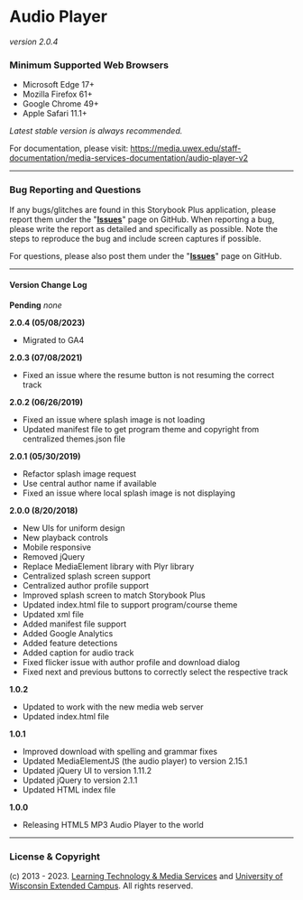 # Audio Player 
_version 2.0.4_

### Minimum Supported Web Browsers
* Microsoft Edge 17+
* Mozilla Firefox 61+
* Google Chrome 49+
* Apple Safari 11.1+

*Latest stable version is always recommended.*

For documentation, please visit: https://media.uwex.edu/staff-documentation/media-services-documentation/audio-player-v2

---
### Bug Reporting and Questions
If any bugs/glitches are found in this Storybook Plus application, please report them under the "**[Issues](https://github.com/uwex-learning-tech/audioplayer/issues)**" page on GitHub. When reporting a bug, please write the report as detailed and specifically as possible. Note the steps to reproduce the bug and include screen captures if possible.

For questions, please also post them under the "**[Issues](https://github.com/uwex-learning-tech/audioplayer/issues)**" page on GitHub.

---
#### Version Change Log

**Pending**
_none_

**2.0.4 (05/08/2023)**
* Migrated to GA4

**2.0.3 (07/08/2021)**
* Fixed an issue where the resume button is not resuming the correct track

**2.0.2 (06/26/2019)**
* Fixed an issue where splash image is not loading
* Updated manifest file to get program theme and copyright from centralized themes.json file

**2.0.1 (05/30/2019)**
* Refactor splash image request
* Use central author name if available
* Fixed an issue where local splash image is not displaying

**2.0.0 (8/20/2018)**
* New UIs for uniform design
* New playback controls
* Mobile responsive
* Removed jQuery
* Replace MediaElement library with Plyr library
* Centralized splash screen support
* Centralized author profile support
* Improved splash screen to match Storybook Plus
* Updated index.html file to support program/course theme
* Updated xml file
* Added manifest file support
* Added Google Analytics
* Added feature detections
* Added caption for audio track
* Fixed flicker issue with author profile and download dialog
* Fixed next and previous buttons to correctly select the respective track

**1.0.2**
* Updated to work with the new media web server
* Updated index.html file

**1.0.1**
* Improved download with spelling and grammar fixes
* Updated MediaElementJS (the audio player) to version 2.15.1
* Updated jQuery UI to version 1.11.2
* Updated jQuery to version 2.1.1
* Updated HTML index file

**1.0.0**
* Releasing HTML5 MP3 Audio Player to the world

---
### License & Copyright
(c) 2013 - 2023. [Learning Technology & Media Services](https://media.uwex.edu) and [University of Wisconsin Extended Campus](http://uwex.wisconsin.edu). All rights reserved.